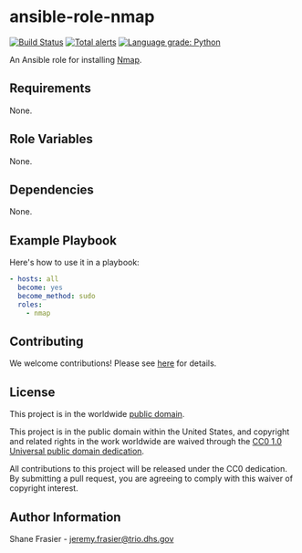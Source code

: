 # ansible-role-nmap #

[![Build Status](https://travis-ci.com/cisagov/ansible-role-nmap.svg?branch=develop)](https://travis-ci.com/cisagov/ansible-role-nmap)
[![Total alerts](https://img.shields.io/lgtm/alerts/g/cisagov/ansible-role-nmap.svg?logo=lgtm&logoWidth=18)](https://lgtm.com/projects/g/cisagov/ansible-role-nmap/alerts/)
[![Language grade: Python](https://img.shields.io/lgtm/grade/python/g/cisagov/ansible-role-nmap.svg?logo=lgtm&logoWidth=18)](https://lgtm.com/projects/g/cisagov/ansible-role-nmap/context:python)

An Ansible role for installing [Nmap](https://nmap.org/).

## Requirements ##

None.

## Role Variables ##

None.

## Dependencies ##

None.

## Example Playbook ##

Here's how to use it in a playbook:

```yaml
- hosts: all
  become: yes
  become_method: sudo
  roles:
    - nmap
```

## Contributing ##

We welcome contributions!  Please see [here](CONTRIBUTING.md) for
details.

## License ##

This project is in the worldwide [public domain](LICENSE.md).

This project is in the public domain within the United States, and
copyright and related rights in the work worldwide are waived through
the [CC0 1.0 Universal public domain
dedication](https://creativecommons.org/publicdomain/zero/1.0/).

All contributions to this project will be released under the CC0
dedication. By submitting a pull request, you are agreeing to comply
with this waiver of copyright interest.

## Author Information ##

Shane Frasier - <jeremy.frasier@trio.dhs.gov>
